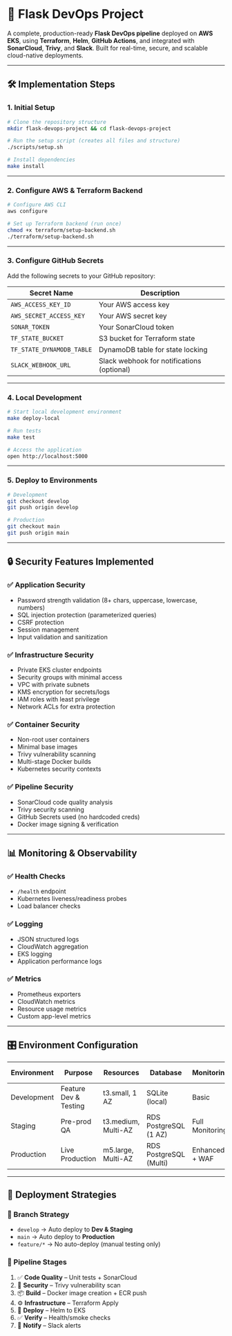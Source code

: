 
# 🚀 Flask DevOps Project

A complete, production-ready **Flask DevOps pipeline** deployed on **AWS EKS**, using **Terraform**, **Helm**, **GitHub Actions**, and integrated with **SonarCloud**, **Trivy**, and **Slack**. Built for real-time, secure, and scalable cloud-native deployments.

---

## 🛠️ Implementation Steps

### 1. Initial Setup

```bash
# Clone the repository structure
mkdir flask-devops-project && cd flask-devops-project

# Run the setup script (creates all files and structure)
./scripts/setup.sh

# Install dependencies
make install
````

---

### 2. Configure AWS & Terraform Backend

```bash
# Configure AWS CLI
aws configure

# Set up Terraform backend (run once)
chmod +x terraform/setup-backend.sh
./terraform/setup-backend.sh
```

---

### 3. Configure GitHub Secrets

Add the following secrets to your GitHub repository:

| Secret Name               | Description                                |
| ------------------------- | ------------------------------------------ |
| `AWS_ACCESS_KEY_ID`       | Your AWS access key                        |
| `AWS_SECRET_ACCESS_KEY`   | Your AWS secret key                        |
| `SONAR_TOKEN`             | Your SonarCloud token                      |
| `TF_STATE_BUCKET`         | S3 bucket for Terraform state              |
| `TF_STATE_DYNAMODB_TABLE` | DynamoDB table for state locking           |
| `SLACK_WEBHOOK_URL`       | Slack webhook for notifications (optional) |

---

### 4. Local Development

```bash
# Start local development environment
make deploy-local

# Run tests
make test

# Access the application
open http://localhost:5000
```

---

### 5. Deploy to Environments

```bash
# Development
git checkout develop
git push origin develop

# Production
git checkout main
git push origin main
```

---

## 🔒 Security Features Implemented

### ✅ Application Security

* Password strength validation (8+ chars, uppercase, lowercase, numbers)
* SQL injection protection (parameterized queries)
* CSRF protection
* Session management
* Input validation and sanitization

### ✅ Infrastructure Security

* Private EKS cluster endpoints
* Security groups with minimal access
* VPC with private subnets
* KMS encryption for secrets/logs
* IAM roles with least privilege
* Network ACLs for extra protection

### ✅ Container Security

* Non-root user containers
* Minimal base images
* Trivy vulnerability scanning
* Multi-stage Docker builds
* Kubernetes security contexts

### ✅ Pipeline Security

* SonarCloud code quality analysis
* Trivy security scanning
* GitHub Secrets used (no hardcoded creds)
* Docker image signing & verification

---

## 📊 Monitoring & Observability

### ✅ Health Checks

* `/health` endpoint
* Kubernetes liveness/readiness probes
* Load balancer checks

### ✅ Logging

* JSON structured logs
* CloudWatch aggregation
* EKS logging
* Application performance logs

### ✅ Metrics

* Prometheus exporters
* CloudWatch metrics
* Resource usage metrics
* Custom app-level metrics

---

## 🎛️ Environment Configuration

| Environment | Purpose               | Resources           | Database               | Monitoring      | Cost Estimate |
| ----------- | --------------------- | ------------------- | ---------------------- | --------------- | ------------- |
| Development | Feature Dev & Testing | t3.small, 1 AZ      | SQLite (local)         | Basic           | \~\$50–100    |
| Staging     | Pre-prod QA           | t3.medium, Multi-AZ | RDS PostgreSQL (1 AZ)  | Full Monitoring | \~\$200–300   |
| Production  | Live Production       | m5.large, Multi-AZ  | RDS PostgreSQL (Multi) | Enhanced + WAF  | \~\$500–800   |

---

## 🚀 Deployment Strategies

### 🔁 Branch Strategy

* `develop` → Auto deploy to **Dev & Staging**
* `main` → Auto deploy to **Production**
* `feature/*` → No auto-deploy (manual testing only)

### 🧪 Pipeline Stages

1. ✅ **Code Quality** – Unit tests + SonarCloud
2. 🔐 **Security** – Trivy vulnerability scan
3. 📦 **Build** – Docker image creation + ECR push
4. ⚙️ **Infrastructure** – Terraform Apply
5. 🚢 **Deploy** – Helm to EKS
6. ✅ **Verify** – Health/smoke checks
7. 🔔 **Notify** – Slack alerts
